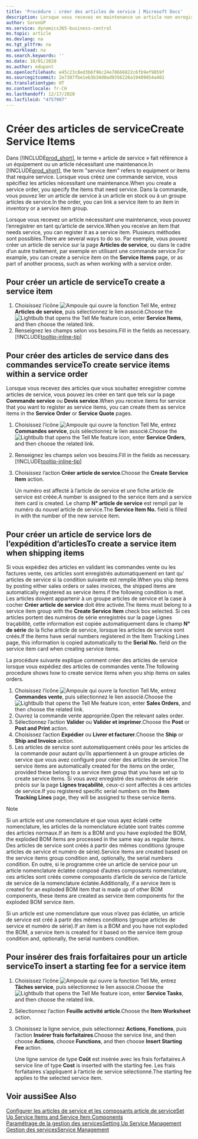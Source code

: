 ```yaml
---
title: 'Procédure : créer des articles de service | Microsoft Docs'
description: Lorsque vous recevez en maintenance un article non enregistré, vous pouvez l’enregistrer en tant qu’article de service.
author: SorenGP
ms.service: dynamics365-business-central
ms.topic: article
ms.devlang: na
ms.tgt_pltfrm: na
ms.workload: na
ms.search.keywords: ''
ms.date: 10/01/2020
ms.author: edupont
ms.openlocfilehash: e45c23c8ed3b6f96c24e78666822c6fb9ef9859f
ms.sourcegitcommit: 2e7307fbe1eb3b34d0ad9356226a19409054a402
ms.translationtype: HT
ms.contentlocale: fr-CH
ms.lasthandoff: 12/17/2020
ms.locfileid: "4757907"
---
```

# <a name="create-service-items"></a><span data-ttu-id="5409c-103">Créer des articles de service</span><span class="sxs-lookup"><span data-stu-id="5409c-103">Create Service Items</span></span>
<span data-ttu-id="5409c-104">Dans [!INCLUDE[prod_short](includes/prod_short.md)], le terme « article de service » fait référence à un équipement ou un article nécessitant une maintenance.</span><span class="sxs-lookup"><span data-stu-id="5409c-104">In [!INCLUDE[prod_short](includes/prod_short.md)], the term "service item" refers to equipment or items that require service.</span></span> <span data-ttu-id="5409c-105">Lorsque vous créez une commande service, vous spécifiez les articles nécessitant une maintenance.</span><span class="sxs-lookup"><span data-stu-id="5409c-105">When you create a service order, you specify the items that need service.</span></span> <span data-ttu-id="5409c-106">Dans la commande, vous pouvez lier un article de service à un article en stock ou à un groupe articles de service.</span><span class="sxs-lookup"><span data-stu-id="5409c-106">In the order, you can link a service item to an item in inventory or a service item group.</span></span>    

<span data-ttu-id="5409c-107">Lorsque vous recevez un article nécessitant une maintenance, vous pouvez l’enregistrer en tant qu’article de service.</span><span class="sxs-lookup"><span data-stu-id="5409c-107">When you receive an item that needs service, you can register it as a service item.</span></span> <span data-ttu-id="5409c-108">Plusieurs méthodes sont possibles.</span><span class="sxs-lookup"><span data-stu-id="5409c-108">There are several ways to do so.</span></span> <span data-ttu-id="5409c-109">Par exemple, vous pouvez créer un article de service sur la page **Articles de service**, ou dans le cadre d’un autre traitement, par exemple en utilisant une commande service.</span><span class="sxs-lookup"><span data-stu-id="5409c-109">For example, you can create a service item on the **Service Items** page, or as part of another process, such as when working with a service order.</span></span>   

## <a name="to-create-a-service-item"></a><span data-ttu-id="5409c-110">Pour créer un article de service</span><span class="sxs-lookup"><span data-stu-id="5409c-110">To create a service item</span></span>  
1. <span data-ttu-id="5409c-111">Choisissez l’icône ![Ampoule qui ouvre la fonction Tell Me](media/ui-search/search_small.png "Dites-moi ce que vous voulez faire"), entrez **Articles de service**, puis sélectionnez le lien associé.</span><span class="sxs-lookup"><span data-stu-id="5409c-111">Choose the ![Lightbulb that opens the Tell Me feature](media/ui-search/search_small.png "Tell me what you want to do") icon, enter **Service Items**, and then choose the related link.</span></span>
2. <span data-ttu-id="5409c-112">Renseignez les champs selon vos besoins.</span><span class="sxs-lookup"><span data-stu-id="5409c-112">Fill in the fields as necessary.</span></span> [!INCLUDE[tooltip-inline-tip](includes/tooltip-inline-tip_md.md)]  

## <a name="to-create-service-items-within-a-service-order"></a><span data-ttu-id="5409c-113">Pour créer des articles de service dans des commandes service</span><span class="sxs-lookup"><span data-stu-id="5409c-113">To create service items within a service order</span></span>  
<span data-ttu-id="5409c-114">Lorsque vous recevez des articles que vous souhaitez enregistrer comme articles de service, vous pouvez les créer en tant que tels sur la page **Commande service** ou **Devis service**.</span><span class="sxs-lookup"><span data-stu-id="5409c-114">When you receive items for service that you want to register as service items, you can create them as service items in the **Service Order** or **Service Quote** pages.</span></span>  

1. <span data-ttu-id="5409c-115">Choisissez l’icône ![Ampoule qui ouvre la fonction Tell Me](media/ui-search/search_small.png "Dites-moi ce que vous voulez faire"), entrez **Commandes service**, puis sélectionnez le lien associé.</span><span class="sxs-lookup"><span data-stu-id="5409c-115">Choose the ![Lightbulb that opens the Tell Me feature](media/ui-search/search_small.png "Tell me what you want to do") icon, enter **Service Orders**, and then choose the related link.</span></span>  
2. <span data-ttu-id="5409c-116">Renseignez les champs selon vos besoins.</span><span class="sxs-lookup"><span data-stu-id="5409c-116">Fill in the fields as necessary.</span></span> [!INCLUDE[tooltip-inline-tip](includes/tooltip-inline-tip_md.md)]  
3. <span data-ttu-id="5409c-117">Choisissez l’action **Créer article de service**.</span><span class="sxs-lookup"><span data-stu-id="5409c-117">Choose the **Create Service Item** action.</span></span>  

    <span data-ttu-id="5409c-118">Un numéro est affecté à l’article de service et une fiche article de service est créée.</span><span class="sxs-lookup"><span data-stu-id="5409c-118">A number is assigned to the service item and a service item card is created.</span></span> <span data-ttu-id="5409c-119">Le champ **N° article de service** est rempli par le numéro du nouvel article de service.</span><span class="sxs-lookup"><span data-stu-id="5409c-119">The **Service Item No.** field is filled in with the number of the new service item.</span></span>

## <a name="to-create-a-service-item-when-shipping-items"></a><span data-ttu-id="5409c-120">Pour créer un article de service lors de l’expédition d’articles</span><span class="sxs-lookup"><span data-stu-id="5409c-120">To create a service item when shipping items</span></span>  
<span data-ttu-id="5409c-121">Si vous expédiez des articles en validant les commandes vente ou les factures vente, ces articles sont enregistrés automatiquement en tant qu’ articles de service si la condition suivante est remplie.</span><span class="sxs-lookup"><span data-stu-id="5409c-121">When you ship items by posting either sales orders or sales invoices, the shipped items are automatically registered as service items if the following condition is met.</span></span> <span data-ttu-id="5409c-122">Les articles doivent appartenir à un groupe articles de service et la case à cocher **Créer article de service** doit être activée.</span><span class="sxs-lookup"><span data-stu-id="5409c-122">The items must belong to a service item group with the **Create Service Item** check box selected.</span></span> <span data-ttu-id="5409c-123">Si ces articles portent des numéros de série enregistrés sur la page Lignes traçabilité, cette information est copiée automatiquement dans le champ **N° de série** de la fiche article de service, lorsque les articles de service sont créés.</span><span class="sxs-lookup"><span data-stu-id="5409c-123">If the items have serial numbers registered in the Item Tracking Lines page, this information is copied automatically to the **Serial No.** field on the service item card when creating service items.</span></span>  

<span data-ttu-id="5409c-124">La procédure suivante explique comment créer des articles de service lorsque vous expédiez des articles de commandes vente.</span><span class="sxs-lookup"><span data-stu-id="5409c-124">The following procedure shows how to create service items when you ship items on sales orders.</span></span>  

1. <span data-ttu-id="5409c-125">Choisissez l’icône ![Ampoule qui ouvre la fonction Tell Me](media/ui-search/search_small.png "Dites-moi ce que vous voulez faire"), entrez **Commandes vente**, puis sélectionnez le lien associé.</span><span class="sxs-lookup"><span data-stu-id="5409c-125">Choose the ![Lightbulb that opens the Tell Me feature](media/ui-search/search_small.png "Tell me what you want to do") icon, enter **Sales Orders**, and then choose the related link.</span></span>  
2. <span data-ttu-id="5409c-126">Ouvrez la commande vente appropriée.</span><span class="sxs-lookup"><span data-stu-id="5409c-126">Open the relevant sales order.</span></span>  
3. <span data-ttu-id="5409c-127">Sélectionnez l’action **Valider** ou **Valider et imprimer**.</span><span class="sxs-lookup"><span data-stu-id="5409c-127">Choose the **Post** or **Post and Print** action.</span></span>  
4. <span data-ttu-id="5409c-128">Choisissez l’action **Expédier** ou **Livrer et facturer**.</span><span class="sxs-lookup"><span data-stu-id="5409c-128">Choose the **Ship** or **Ship and Invoice** action.</span></span>  
5. <span data-ttu-id="5409c-129">Les articles de service sont automatiquement créés pour les articles de la commande pour autant qu’ils appartiennent à un groupe articles de service que vous avez configuré pour créer des articles de service.</span><span class="sxs-lookup"><span data-stu-id="5409c-129">The service items are automatically created for the items on the order, provided these belong to a service item group that you have set up to create service items.</span></span> <span data-ttu-id="5409c-130">Si vous avez enregistré des numéros de série précis sur la page **Lignes traçabilité**, ceux-ci sont affectés à ces articles de service.</span><span class="sxs-lookup"><span data-stu-id="5409c-130">If you registered specific serial numbers on the **Item Tracking Lines** page, they will be assigned to these service items.</span></span>  

> [!NOTE]  
>  <span data-ttu-id="5409c-131">Si un article est une nomenclature et que vous ayez éclaté cette nomenclature, les articles de la nomenclature éclatée sont traités comme des articles normaux.</span><span class="sxs-lookup"><span data-stu-id="5409c-131">If an item is a BOM and you have exploded the BOM, the exploded BOM items are processed in the same way as regular items.</span></span> <span data-ttu-id="5409c-132">Des articles de service sont créés à partir des mêmes conditions (groupe articles de service et numéro de série).</span><span class="sxs-lookup"><span data-stu-id="5409c-132">Service items are created based on the service items group condition and, optionally, the serial numbers condition.</span></span> <span data-ttu-id="5409c-133">En outre, si le programme crée un article de service pour un article nomenclature éclatée composé d’autres composants nomenclature, ces articles sont créés comme composants d’article de service de l’article de service de la nomenclature éclatée.</span><span class="sxs-lookup"><span data-stu-id="5409c-133">Additionally, if a service item is created for an exploded BOM item that is made up of other BOM components, these items are created as service item components for the exploded BOM service item.</span></span>  
>   
>  <span data-ttu-id="5409c-134">Si un article est une nomenclature que vous n’avez pas éclatée, un article de service est créé à partir des mêmes conditions (groupe articles de service et numéro de série).</span><span class="sxs-lookup"><span data-stu-id="5409c-134">If an item is a BOM and you have not exploded the BOM, a service item is created for it based on the service item group condition and, optionally, the serial numbers condition.</span></span>  

## <a name="to-insert-a-starting-fee-for-a-service-item"></a><span data-ttu-id="5409c-135">Pour insérer des frais forfaitaires pour un article service</span><span class="sxs-lookup"><span data-stu-id="5409c-135">To insert a starting fee for a service item</span></span>
1. <span data-ttu-id="5409c-136">Choisissez l’icône ![Ampoule qui ouvre la fonction Tell Me](media/ui-search/search_small.png "Dites-moi ce que vous voulez faire"), entrez **Tâches service**, puis sélectionnez le lien associé.</span><span class="sxs-lookup"><span data-stu-id="5409c-136">Choose the ![Lightbulb that opens the Tell Me feature](media/ui-search/search_small.png "Tell me what you want to do") icon, enter **Service Tasks**, and then choose the related link.</span></span>
2. <span data-ttu-id="5409c-137">Sélectionnez l’action **Feuille activité article**.</span><span class="sxs-lookup"><span data-stu-id="5409c-137">Choose the **Item Worksheet** action.</span></span>
3. <span data-ttu-id="5409c-138">Choisissez la ligne service, puis sélectionnez **Actions**, **Fonctions**, puis l’action **Insérer frais forfaitaires**.</span><span class="sxs-lookup"><span data-stu-id="5409c-138">Choose the service line, and then choose **Actions**, choose **Functions**, and then choose **Insert Starting Fee** action.</span></span>  

    <span data-ttu-id="5409c-139">Une ligne service de type **Coût** est insérée avec les frais forfaitaires.</span><span class="sxs-lookup"><span data-stu-id="5409c-139">A service line of type **Cost** is inserted with the starting fee.</span></span> <span data-ttu-id="5409c-140">Les frais forfaitaires s’appliquent à l’article de service sélectionné.</span><span class="sxs-lookup"><span data-stu-id="5409c-140">The starting fee applies to the selected service item.</span></span>

## <a name="see-also"></a><span data-ttu-id="5409c-141">Voir aussi</span><span class="sxs-lookup"><span data-stu-id="5409c-141">See Also</span></span>  
[<span data-ttu-id="5409c-142">Configurer les articles de service et les composants article de service</span><span class="sxs-lookup"><span data-stu-id="5409c-142">Set Up Service Items and Service Item Components</span></span>](service-how-setup-service-items.md)  
[<span data-ttu-id="5409c-143">Paramétrage de la gestion des services</span><span class="sxs-lookup"><span data-stu-id="5409c-143">Setting Up Service Management</span></span>](service-setup-service.md)  
[<span data-ttu-id="5409c-144">Gestion des services</span><span class="sxs-lookup"><span data-stu-id="5409c-144">Service Management</span></span>](service-service.md)  
